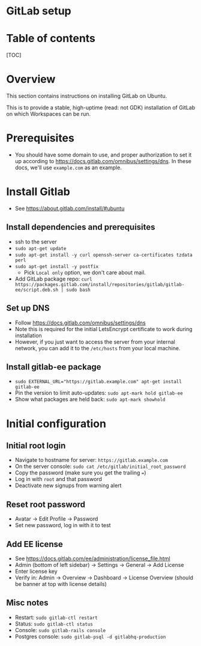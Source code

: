 # GitLab setup

# Table of contents

[TOC]

# Overview

This section contains instructions on installing GitLab on Ubuntu.

This is to provide a stable, high-uptime (read: not GDK) installation of GitLab on which Workspaces can be run.

# Prerequisites

- You should have some domain to use, and proper authorization to set it up according to
  https://docs.gitlab.com/omnibus/settings/dns. In these docs, we'll use `example.com` as an example.
  
# Install Gitlab

- See https://about.gitlab.com/install/#ubuntu

## Install dependencies and prerequisites

- ssh to the server
- `sudo apt-get update`
- `sudo apt-get install -y curl openssh-server ca-certificates tzdata perl`
- `sudo apt-get install -y postfix`
  - Pick `Local only` option, we don't care about mail.
- Add GitLab package repo: `curl https://packages.gitlab.com/install/repositories/gitlab/gitlab-ee/script.deb.sh | sudo bash`

## Set up DNS

- Follow https://docs.gitlab.com/omnibus/settings/dns
- Note this is required for the initial LetsEncrypt certificate to work during installation
- However, if you just want to access the server from your internal network,
  you can add it to the `/etc/hosts` from your local machine.

## Install gitlab-ee package

- `sudo EXTERNAL_URL="https://gitlab.example.com" apt-get install gitlab-ee`
- Pin the version to limit auto-updates: `sudo apt-mark hold gitlab-ee`
- Show what packages are held back: `sudo apt-mark showhold`

# Initial configuration

## Initial root login

- Navigate to hostname for server: `https://gitlab.example.com`
- On the server console: `sudo cat /etc/gitlab/initial_root_password`
- Copy the password (make sure you get the trailing `=`)  
- Log in with `root` and that password
- Deactivate new signups from warning alert

## Reset root password

- Avatar -> Edit Profile -> Password
- Set new password, log in with it to test

## Add EE license

- See https://docs.gitlab.com/ee/administration/license_file.html
- Admin (bottom of left sidebar) -> Settings -> General -> Add License
- Enter license key
- Verify in: Admin -> Overview -> Dashboard -> License Overview (should be banner at top with license details)

## Misc notes

- Restart: `sudo gitlab-ctl restart`
- Status: `sudo gitlab-ctl status`
- Console: `sudo gitlab-rails console`
- Postgres console: `sudo gitlab-psql -d gitlabhq-production`
